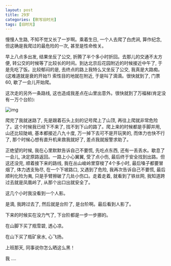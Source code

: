 ```yaml
---
layout: post
title: 29岁
categories: [默写旧时光]
tags: [旧时光]
---
```


慢慢人生路, 不知不觉又长了一岁啊。乘着生日, 一个人去爬了白虎涧, 算作纪念, 但这确是我爬过的最危险的一次, 甚至是性命攸关。 

早上八点多出发, 结果坐反了公交, 折腾了半个多小时折回。去那儿的交通不太方便, 转公交的时候等了比较长的时间。到达北京后花园附近的时候接近中午了, 于是先吃了饭。比较郁闷的是, 去终点的路上我特么又坐反了公交, 我真是大路痴。(这难道就是衰的开始?) 索性目的地就在附近, 于是叫了滴滴。很快就到了, 门票 60, 歇了一会儿开始爬。

这次走的另外一条路线, 这也造成我差点在山里出意外。很快就到了万福梯(肯定没有一万个台阶):

![img](http://wx3.sinaimg.cn/mw690/6c9ce165ly1ffs9hyh600j21w02io4qs.jpg) 

爬完了我就迷路了, 先是跟着石头上刻的记号爬上了山顶, 再往上爬就非常危险了。这个时候我已经下不来了, 找不到下山的路了。爬上来的时候都是手脚并用, 山还比较陡峭, 基本都接近八九十度, 万一掉下去可不是开玩笑的, 而体力也快不行了, 那个时候心想有直升机来救我就好了, 差点我就报警求助了。

正绝望的时候, 我在心里默默告诉自己不要慌, 先吃点东西, 还有一丢丢水。歇息了一会儿, 决定原路返回。一路上小心翼翼, 受了点小伤, 最后终于安全找到出路。但这还没完, 顺着接下来的路线, 我在丛山峻岭里穿梭了4个多小时, 最后嗓子都要冒烟了, 体力透支殆尽, 在一个下坡路口, 又遇到了危险, 我再次告诉自己不要慌, 最后顺利化险为夷, 只是手臂擦破了几处小伤口。走着走着, 就看到了铁丝网, 我知道跨过去就是凤凰岭了, 从那个出口出就安全了。

这几个小时我没看到一个人影。

是滴, 我跨过去了, 然后就是台阶了, 是台阶啊。最后看到人影了。

下来的时候实在没力气了, 下台阶都是一步一步挪的。

在山脚下买了瓶雪碧, 透心凉。

在山下买了瓶矿泉水, 心飞扬。

上班那天, 同事说你怎么晒这么黑！

我 .... 